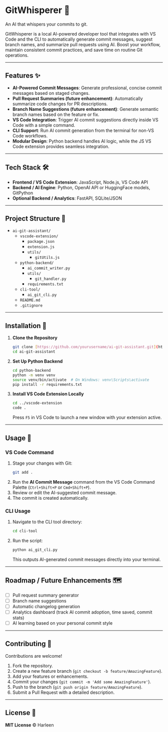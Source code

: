 # GitWhisperer 🤖

An AI that whispers your commits to git.

GitWhisperer is a local AI-powered developer tool that integrates with VS Code and the CLI to automatically generate commit messages, suggest branch names, and summarize pull requests using AI. Boost your workflow, maintain consistent commit practices, and save time on routine Git operations.

---

## Features ✨

* **AI-Powered Commit Messages**: Generate professional, concise commit messages based on staged changes.
* **Pull Request Summaries (future enhancement)**: Automatically summarize code changes for PR descriptions.
* **Branch Name Suggestions (future enhancement)**: Generate semantic branch names based on the feature or fix.
* **VS Code Integration**: Trigger AI commit suggestions directly inside VS Code with a simple command.
* **CLI Support**: Run AI commit generation from the terminal for non-VS Code workflows.
* **Modular Design**: Python backend handles AI logic, while the JS VS Code extension provides seamless integration.

---

## Tech Stack 🛠️

* **Frontend / VS Code Extension**: JavaScript, Node.js, VS Code API
* **Backend / AI Engine**: Python, OpenAI API or HuggingFace models, GitPython
* **Optional Backend / Analytics**: FastAPI, SQLite/JSON

---

## Project Structure 📂

* `ai-git-assistant/`
    * `vscode-extension/`
        * `package.json`
        * `extension.js`
        * `utils/`
            * `gitUtils.js`
    * `python-backend/`
        * `ai_commit_writer.py`
        * `utils/`
            * `git_handler.py`
        * `requirements.txt`
    * `cli-tool/`
        * `ai_git_cli.py`
    * `README.md`
    * `.gitignore`


---

## Installation 🚀

1.  **Clone the Repository**
    ```bash
    git clone [https://github.com/yourusername/ai-git-assistant.git](https://github.com/yourusername/ai-git-assistant.git)
    cd ai-git-assistant
    ```

2.  **Set Up Python Backend**
    ```bash
    cd python-backend
    python -m venv venv
    source venv/bin/activate  # On Windows: venv\Scripts\activate
    pip install -r requirements.txt
    ```

3.  **Install VS Code Extension Locally**
    ```bash
    cd ../vscode-extension
    code .
    ```
    Press `F5` in VS Code to launch a new window with your extension active.

---

## Usage 📝

### VS Code Command

1.  Stage your changes with Git:
    ```bash
    git add .
    ```
2.  Run the **AI Commit Message** command from the VS Code Command Palette (`Ctrl+Shift+P` or `Cmd+Shift+P`).
3.  Review or edit the AI-suggested commit message.
4.  The commit is created automatically.

### CLI Usage

1.  Navigate to the CLI tool directory:
    ```bash
    cd cli-tool
    ```
2.  Run the script:
    ```bash
    python ai_git_cli.py
    ```
    This outputs AI-generated commit messages directly into your terminal.

---

## Roadmap / Future Enhancements 🗺️

-   [ ] Pull request summary generator
-   [ ] Branch name suggestions
-   [ ] Automatic changelog generation
-   [ ] Analytics dashboard (track AI commit adoption, time saved, commit stats)
-   [ ] AI learning based on your personal commit style

---

## Contributing 🤝

Contributions are welcome!

1.  Fork the repository.
2.  Create a new feature branch (`git checkout -b feature/AmazingFeature`).
3.  Add your features or enhancements.
4.  Commit your changes (`git commit -m 'Add some AmazingFeature'`).
5.  Push to the branch (`git push origin feature/AmazingFeature`).
6.  Submit a Pull Request with a detailed description.

---

## License 📄

**MIT License** © Harleen
